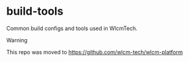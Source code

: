 # build-tools

Common build configs and tools used in WlcmTech.

> [!WARNING]
> This repo was moved to https://github.com/wlcm-tech/wlcm-platform

